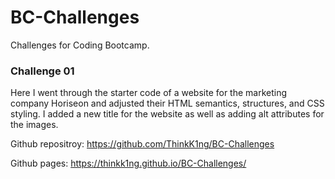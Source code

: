 # BC-Challenges
Challenges for Coding Bootcamp.

### Challenge 01
Here I went through the starter code of a website for the marketing company Horiseon and adjusted their HTML semantics, structures, and CSS styling. I added a new title for the website as well as adding alt attributes for the images.

Github repositroy: https://github.com/ThinkK1ng/BC-Challenges

Github pages: https://thinkk1ng.github.io/BC-Challenges/
